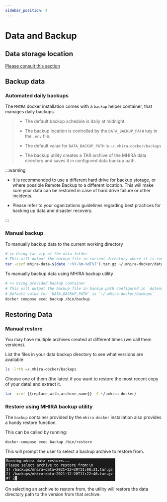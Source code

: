 ```yaml
---
sidebar_position: 4
---
```


# Data and Backup

## Data storage location

[Please consult this section](./installing-mhira#data-storage-location)

## Backup data

### Automated daily backups

The `MHIRA` docker installation comes with a `backup` helper container, that manages daily backups.

> * The default backup schedule is daily at midnight.
>
> * The backup location is controlled by the `DATA_BACKUP_PATH` key in the `.env` file.
>
> * The default value for `DATA_BACKUP_PATH` is `~/.mhira-docker/backups`
>
> * The backup utility creates a TAR archive of the MHIRA data directory and saves it in configured data backup path.

:::warning

* It is recommended to use a different hard drive for backup storage, or where possible Remote Backup to a different location. This will make sure your data can be restored in case of hard drive failure or other incidents.

* Please refer to your oganizations guidelines regarding best practices for backing up data and disaster recovery.

:::



### Manual backup

To manually backup data to the current working directory

```bash
# >> Using tar zip of the data folder
# This will output the backup file in current directory where it is run
tar -czvf mhira-data-$(date '+%Y-%m-%dT%T').tar.gz ~/.mhira-docker/data
```

To manually backup data using MHIRA backup utility

```bash
# >> Using provided backup container
# This will output the backup file in backup path configured in `dotenv` by `DATA_BACKUP_PATH` key
# Default value for `DATA_BACKUP_PATH` is `~/.mhira-docker/backups`
docker compose exec backup /bin/backup
```

## Restoring Data

### Manual restore

You may have multiple archives created at different times (we call them versions).

List the files in your data backup directory to see what versions are available

```bash
ls -lrth ~/.mhira-docker/backups
```

Choose one of them (the latest if you want to restore the most recent copy of your data) and extract it.

```bash
tar -xzvf {{replace_with_archive_name}} -C ~/.mhira-docker/
```

### Restore using MHIRA backup utility

The `backup` container provided by the `mhira-docker` installation also provides a handy restore function.

This can be called by running:

```bash
docker-compose exec backup /bin/restore

```

This will prompt the user to select a backup archive to restore from.

![Restore-Archives](./img/restore-archives.png "Restore Archives")

On selecting an archive to restore from, the utility will restore the data directory path to the version from that archive.